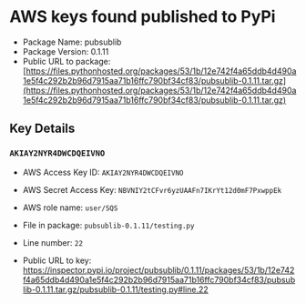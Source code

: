 # AWS keys found published to PyPi

* Package Name: pubsublib
* Package Version: 0.1.11
* Public URL to package: [https://files.pythonhosted.org/packages/53/1b/12e742f4a65ddb4d490a1e5f4c292b2b96d7915aa71b16ffc790bf34cf83/pubsublib-0.1.11.tar.gz](https://files.pythonhosted.org/packages/53/1b/12e742f4a65ddb4d490a1e5f4c292b2b96d7915aa71b16ffc790bf34cf83/pubsublib-0.1.11.tar.gz)

## Key Details

### `AKIAY2NYR4DWCDQEIVNO`

* AWS Access Key ID: `AKIAY2NYR4DWCDQEIVNO`
* AWS Secret Access Key: `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` 
* AWS role name: `user/SQS`
* File in package: `pubsublib-0.1.11/testing.py`
* Line number: `22`

* Public URL to key: https://inspector.pypi.io/project/pubsublib/0.1.11/packages/53/1b/12e742f4a65ddb4d490a1e5f4c292b2b96d7915aa71b16ffc790bf34cf83/pubsublib-0.1.11.tar.gz/pubsublib-0.1.11/testing.py#line.22


